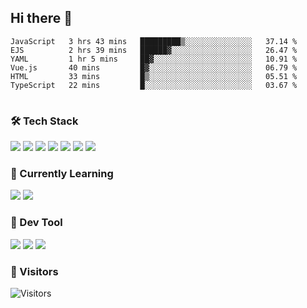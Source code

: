 ## Hi there 👋

<table>
<!--START_SECTION:waka-->

```text
JavaScript   3 hrs 43 mins   █████████▒░░░░░░░░░░░░░░░   37.14 %
EJS          2 hrs 39 mins   ██████▓░░░░░░░░░░░░░░░░░░   26.47 %
YAML         1 hr 5 mins     ██▓░░░░░░░░░░░░░░░░░░░░░░   10.91 %
Vue.js       40 mins         █▓░░░░░░░░░░░░░░░░░░░░░░░   06.79 %
HTML         33 mins         █▒░░░░░░░░░░░░░░░░░░░░░░░   05.51 %
TypeScript   22 mins         █░░░░░░░░░░░░░░░░░░░░░░░░   03.67 %
```

<!--END_SECTION:waka-->
</table>

### 🛠 Tech Stack

![](https://img.shields.io/badge/HTML5-black?style=flat&logo=html5)
![](https://img.shields.io/badge/CSS3-black?style=flat&logo=css3)
![](https://img.shields.io/badge/Javascript-black?style=flat&logo=javascript)
![](https://img.shields.io/badge/Vue-black?style=flat&logo=vuedotjs)
![](https://img.shields.io/badge/node.js-black?style=flat&logo=nodedotjs)
![](https://img.shields.io/badge/MangoDB-black?style=flat&logo=mongodb)
![](https://img.shields.io/badge/MySQL-black?style=flat&logo=mysql)

### 📖 Currently Learning

![](https://img.shields.io/badge/TypeScript-black?style=flat&logo=typescript)
![](https://img.shields.io/badge/React-black?style=flat&logo=react)

### 📏 Dev Tool

<!-- <img src="https://media.giphy.com/media/SWoSkN6DxTszqIKEqv/giphy.gif" align="right" height="275" /> -->
![](https://img.shields.io/badge/Editor-VSCode-blue?style=flat-square&logo=visual-studio-code&logoColor=blue)
![](https://img.shields.io/badge/IDE-WebStorm-orange?style=flat-square&logo=webstorm&logoColor=white)
![](https://img.shields.io/badge/API-Postman-blue?style=flat-square&logo=postman&logoColor=orange)

### 🔆 Visitors
![Visitors](https://count.getloli.com/get/@imxxxx?theme=rule34)
